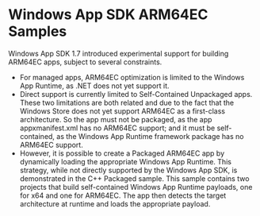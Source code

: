 # Windows App SDK ARM64EC Samples

Windows App SDK 1.7 introduced experimental support for building ARM64EC apps, subject to several constraints.

* For managed apps, ARM64EC optimization is limited to the Windows App Runtime, as .NET does not yet support it.
* Direct support is currently limited to Self-Contained Unpackaged apps.  These two limitations are both related
and due to the fact that the Windows Store does not yet support ARM64EC as a first-class architecture.  So the app 
must not be packaged, as the app appxmanifest.xml has no ARM64EC support; and it must be self-contained, 
as the Windows App Runtime framework package has no ARM64EC support.
* However, it is possible to create a Packaged ARM64EC app by dynamically loading the appropriate Windows App Runtime.
This strategy, while not directly supported by the Windows App SDK, is demonstrated in the C++ Packaged sample. 
This sample contains two projects that build self-contained Windows App Runtime payloads, one for x64 and one for ARM64EC.
The app then detects the target architecture at runtime and loads the appropriate payload.
